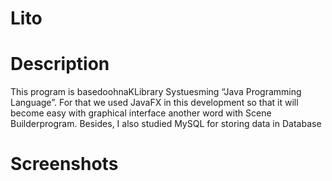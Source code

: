# Lito
# Description
This program is basedoohnaKLibrary Systuesming “Java
Programming Language”. For that we used JavaFX in this
development so that it will become easy with graphical interface
another word with Scene Builderprogram.
Besides, I also studied MySQL for storing data in Database
# Screenshots
